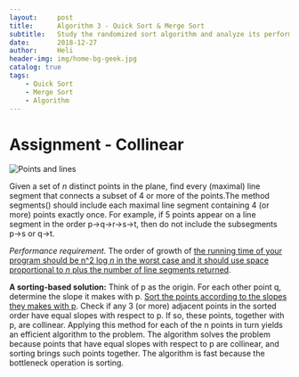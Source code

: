 ```yaml
---
layout:     post
title:      Algorithm 3 - Quick Sort & Merge Sort
subtitle:   Study the randomized sort algorithm and analyze its performance
date:       2018-12-27
author:     Heli
header-img: img/home-bg-geek.jpg
catalog: true
tags:
    - Quick Sort
    - Merge Sort
    - Algorithm
---
```


# Assignment - Collinear

![Points and lines](http://coursera.cs.princeton.edu/algs4/assignments/lines2.png)

Given a set of *n* distinct points in the plane, find every (maximal) line segment that connects a subset of 4 or more of the points.The method segments() should include each maximal line segment containing 4 (or more) points exactly once. For example, if 5 points appear on a line segment in the order p→q→r→s→t, then do not include the subsegments p→s or q→t. 

*Performance requirement.* The order of growth of <u>the running time of your program should be n^2 log *n* in the worst case and it should use space proportional to *n* plus the number of line segments returned</u>. 

**A sorting-based solution:** Think of p as the origin. For each other point q, determine the slope it makes with p.
<u>Sort the points according to the slopes they makes with p</u>. Check if any 3 (or more) adjacent points in the sorted order have equal slopes with respect to p. If so, these points, together with p, are collinear. Applying this method for each of the n points in turn yields an efficient algorithm to the problem. The algorithm solves the problem because points that have equal slopes with respect to p are collinear, and sorting brings such points together. The algorithm is fast because the bottleneck operation is sorting.